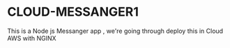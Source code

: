 # CLOUD-MESSANGER1
This is a Node js Messanger app , we're going through deploy this in Cloud AWS with NGINX

